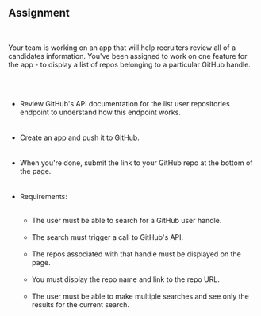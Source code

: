 <h2>Assignment</h2><br>
<p>Your team is working on an app that will help recruiters review all of a candidates information. You've been assigned to work on one feature for the app - to display a list of repos belonging to a particular GitHub handle.</p><br>
<br>
<ul>
<li>Review GitHub's API documentation for the list user repositories endpoint to understand how this endpoint works.</li><br>
<br>
<li>Create an app and push it to GitHub.</li><br>
<br>
<li>When you're done, submit the link to your GitHub repo at the bottom of the page.</li><br>
<br>
<li>Requirements:</li><br>
<ul>
<li>The user must be able to search for a GitHub user handle.</li><br>
<li>The search must trigger a call to GitHub's API.</li><br>
<li>The repos associated with that handle must be displayed on the page.</li><br>
<li>You must display the repo name and link to the repo URL.</li><br>
<li>The user must be able to make multiple searches and see only the results for the current search.</li><br>
</ul>
</ul>
